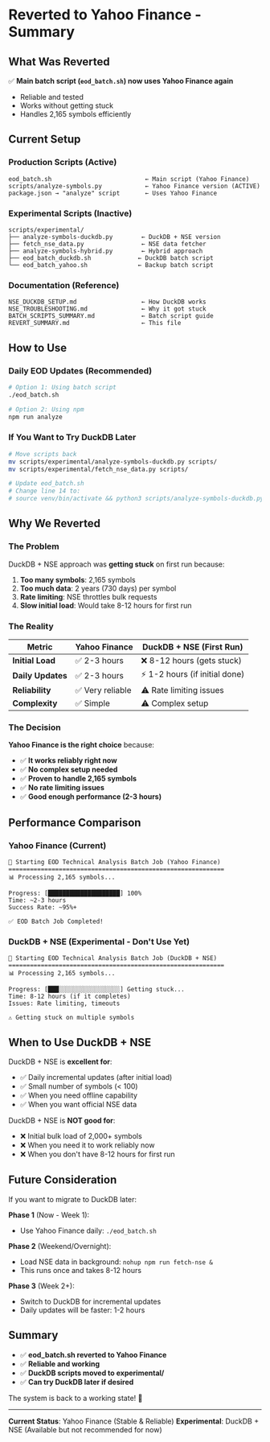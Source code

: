 # Reverted to Yahoo Finance - Summary

## What Was Reverted

✅ **Main batch script (`eod_batch.sh`) now uses Yahoo Finance again**
- Reliable and tested
- Works without getting stuck
- Handles 2,165 symbols efficiently

## Current Setup

### Production Scripts (Active)

```
eod_batch.sh                          ← Main script (Yahoo Finance)
scripts/analyze-symbols.py            ← Yahoo Finance version (ACTIVE)
package.json → "analyze" script       ← Uses Yahoo Finance
```

### Experimental Scripts (Inactive)

```
scripts/experimental/
├── analyze-symbols-duckdb.py        ← DuckDB + NSE version
├── fetch_nse_data.py                ← NSE data fetcher
├── analyze-symbols-hybrid.py        ← Hybrid approach
├── eod_batch_duckdb.sh             ← DuckDB batch script
└── eod_batch_yahoo.sh              ← Backup batch script
```

### Documentation (Reference)

```
NSE_DUCKDB_SETUP.md                  ← How DuckDB works
NSE_TROUBLESHOOTING.md               ← Why it got stuck
BATCH_SCRIPTS_SUMMARY.md             ← Batch script guide
REVERT_SUMMARY.md                    ← This file
```

## How to Use

### Daily EOD Updates (Recommended)

```bash
# Option 1: Using batch script
./eod_batch.sh

# Option 2: Using npm
npm run analyze
```

### If You Want to Try DuckDB Later

```bash
# Move scripts back
mv scripts/experimental/analyze-symbols-duckdb.py scripts/
mv scripts/experimental/fetch_nse_data.py scripts/

# Update eod_batch.sh
# Change line 14 to:
# source venv/bin/activate && python3 scripts/analyze-symbols-duckdb.py
```

## Why We Reverted

### The Problem

DuckDB + NSE approach was **getting stuck** on first run because:

1. **Too many symbols**: 2,165 symbols
2. **Too much data**: 2 years (730 days) per symbol
3. **Rate limiting**: NSE throttles bulk requests
4. **Slow initial load**: Would take 8-12 hours for first run

### The Reality

| Metric | Yahoo Finance | DuckDB + NSE (First Run) |
|--------|--------------|--------------------------|
| **Initial Load** | ✅ 2-3 hours | ❌ 8-12 hours (gets stuck) |
| **Daily Updates** | ✅ 2-3 hours | ⚡ 1-2 hours (if initial done) |
| **Reliability** | ✅ Very reliable | ⚠️ Rate limiting issues |
| **Complexity** | ✅ Simple | ⚠️ Complex setup |

### The Decision

**Yahoo Finance is the right choice** because:
- ✅ **It works reliably right now**
- ✅ **No complex setup needed**
- ✅ **Proven to handle 2,165 symbols**
- ✅ **No rate limiting issues**
- ✅ **Good enough performance (2-3 hours)**

## Performance Comparison

### Yahoo Finance (Current)
```
🚀 Starting EOD Technical Analysis Batch Job (Yahoo Finance)
============================================================
📊 Processing 2,165 symbols...

Progress: [████████████████████] 100%
Time: ~2-3 hours
Success Rate: ~95%+

✅ EOD Batch Job Completed!
```

### DuckDB + NSE (Experimental - Don't Use Yet)
```
🚀 Starting EOD Technical Analysis Batch Job (DuckDB + NSE)
============================================================
📊 Processing 2,165 symbols...

Progress: [███░░░░░░░░░░░░░░░░░] Getting stuck...
Time: 8-12 hours (if it completes)
Issues: Rate limiting, timeouts

⚠️ Getting stuck on multiple symbols
```

## When to Use DuckDB + NSE

DuckDB + NSE is **excellent for**:
- ✅ Daily incremental updates (after initial load)
- ✅ Small number of symbols (< 100)
- ✅ When you need offline capability
- ✅ When you want official NSE data

DuckDB + NSE is **NOT good for**:
- ❌ Initial bulk load of 2,000+ symbols
- ❌ When you need it to work reliably now
- ❌ When you don't have 8-12 hours for first run

## Future Consideration

If you want to migrate to DuckDB later:

**Phase 1** (Now - Week 1):
- Use Yahoo Finance daily: `./eod_batch.sh`

**Phase 2** (Weekend/Overnight):
- Load NSE data in background: `nohup npm run fetch-nse &`
- This runs once and takes 8-12 hours

**Phase 3** (Week 2+):
- Switch to DuckDB for incremental updates
- Daily updates will be faster: 1-2 hours

## Summary

- ✅ **eod_batch.sh reverted to Yahoo Finance**
- ✅ **Reliable and working**
- ✅ **DuckDB scripts moved to experimental/**
- ✅ **Can try DuckDB later if desired**

The system is back to a working state! 🎉

---

**Current Status**: Yahoo Finance (Stable & Reliable)
**Experimental**: DuckDB + NSE (Available but not recommended for now)
